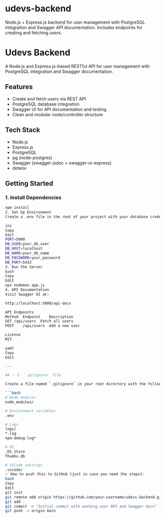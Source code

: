 # udevs-backend
Node.js + Express.js backend for user management with PostgreSQL integration and Swagger API documentation. Includes endpoints for creating and fetching users.
# Udevs Backend

A Node.js and Express.js-based RESTful API for user management with PostgreSQL integration and Swagger documentation.

## Features

- Create and fetch users via REST API
- PostgreSQL database integration
- Swagger UI for API documentation and testing
- Clean and modular route/controller structure

## Tech Stack

- Node.js
- Express.js
- PostgreSQL
- pg (node-postgres)
- Swagger (swagger-jsdoc + swagger-ui-express)
- dotenv

## Getting Started

### 1. Install Dependencies
```bash
npm install
2. Set Up Environment
Create a .env file in the root of your project with your database credentials:

ini
Copy
Edit
PORT=5000
DB_USER=your_db_user
DB_HOST=localhost
DB_NAME=your_db_name
DB_PASSWORD=your_password
DB_PORT=5432
3. Run the Server
bash
Copy
Edit
npx nodemon app.js
4. API Documentation
Visit Swagger UI at:

http://localhost:5000/api-docs

API Endpoints
Method	Endpoint	Description
GET	/api/users	Fetch all users
POST	/api/users	Add a new user

License
MIT

yaml
Copy
Edit

---

## ✅ 2. `.gitignore` file

Create a file named `.gitignore` in your root directory with the following content:

```bash
# Node modules
node_modules/

# Environment variables
.env

# Logs
logs/
*.log
npm-debug.log*

# OS
.DS_Store
Thumbs.db

# VSCode settings
.vscode/
✅ How to push this to GitHub (just in case you need the steps):
bash
Copy
Edit
git init
git remote add origin https://github.com/your-username/udevs-backend.git
git add .
git commit -m "Initial commit with working user API and Swagger docs"
git push -u origin main
